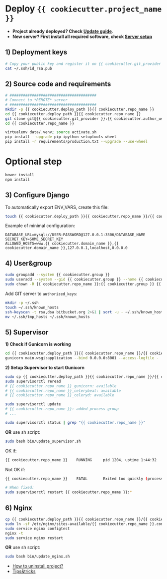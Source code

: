 # Deploy `{{ cookiecutter.project_name }}`

- **Project already deployed? Check [Update guide](UPDATES.md)**.
- **New server? First install all required software, check [Server setup](SERVER_SETUP.md)**

## 1) Deployment keys

```bash
# Copy your public key and register it on {{ cookiecutter.git_provider }}.
cat ~/.ssh/id_rsa.pub
```

## 2) Source code and requirements

```bash
# #######################################
# Connect to *REMOTE* server
# #######################################
mkdir -p {{ cookiecutter.deploy_path }}{{ cookiecutter.repo_name }}
cd {{ cookiecutter.deploy_path }}{{ cookiecutter.repo_name }}
git clone git@{{ cookiecutter.git_provider }}:{{ cookiecutter.author_username }}/{{ cookiecutter.repo_name }}.git {{ cookiecutter.app_subdirectory_in_deploy_path }}
cd {{ cookiecutter.repo_name }}

virtualenv data/.venv; source activate.sh
pip install --upgrade pip ipython setuptools wheel
pip install -r requirements/production.txt --upgrade --use-wheel
```

# Optional step
```bash
bower install
npm install
```

## 3) Configure Django

To automatically export ENV_VARS, create this file:

```bash
touch {{ cookiecutter.deploy_path }}{{ cookiecutter.repo_name }}/{{ cookiecutter.app_subdirectory_in_deploy_path }}.env
```

Example of minimal configuration:

```config
DATABASE_URL=mysql://USER:PASSWORD@127.0.0.1:3306/DATABASE_NAME
SECRET_KEY=SOME_SECRET_KEY
ALLOWED_HOSTS=www.{{ cookiecutter.domain_name }},{{ cookiecutter.domain_name }},127.0.0.1,localhost,0.0.0.0
```

## 4) User&group

```bash
sudo groupadd --system {{ cookiecutter.group }}
sudo useradd --system --gid {{ cookiecutter.group }} --home {{ cookiecutter.deploy_path }}{{ cookiecutter.repo_name }} {{ cookiecutter.repo_name }}
sudo chown -R {{ cookiecutter.repo_name }}:{{ cookiecutter.group }} {{ cookiecutter.deploy_path }}{{ cookiecutter.repo_name }}
```

Add GIT server to `authorized_keys`:

```bash
mkdir -p ~/.ssh
touch ~/.ssh/known_hosts
ssh-keyscan -t rsa,dsa bitbucket.org 2>&1 | sort -u - ~/.ssh/known_hosts > ~/.ssh/tmp_hosts
mv ~/.ssh/tmp_hosts ~/.ssh/known_hosts
```


## 5) Supervisor

**1) Check if Gunicorn is working**


```bash
cd {{ cookiecutter.deploy_path }}{{ cookiecutter.repo_name }}/{{ cookiecutter.app_subdirectory_in_deploy_path }}{{ cookiecutter.src_dir }}
gunicorn main.wsgi:application --bind 0.0.0.0:8001 --access-logfile -
```

**2) Setup Supervisor to start Gunicorn**

```bash
sudo cp {{ cookiecutter.deploy_path }}{{ cookiecutter.repo_name }}/{{ cookiecutter.app_subdirectory_in_deploy_path }}conf/supervisor.conf /etc/supervisor/conf.d/{{ cookiecutter.repo_name }}.conf
sudo supervisorctl reread
# {{ cookiecutter.repo_name }}_gunicorn: available
# {{ cookiecutter.repo_name }}_celerybeat: available
# {{ cookiecutter.repo_name }}_celeryd: available

sudo supervisorctl update
# {{ cookiecutter.repo_name }}: added process group
# ...

sudo supervisorctl status | grep "{{ cookiecutter.repo_name }}"
```

**OR** use sh script:

```bash
sudo bash bin/update_supervisor.sh
```

OK if:
```bash
{{ cookiecutter.repo_name }}    RUNNING     pid 1204, uptime 1:44:32
```

Not OK if:
```bash
{{ cookiecutter.repo_name }}    FATAL       Exited too quickly (process log may have details)

# When fixed:
sudo supervisorctl restart {{ cookiecutter.repo_name }}:*
```

## 6) Nginx

```bash
cp {{ cookiecutter.deploy_path }}{{ cookiecutter.repo_name }}/{{ cookiecutter.app_subdirectory_in_deploy_path }}conf/nginx.conf /etc/nginx/sites-available/{{ cookiecutter.repo_name }}.conf
sudo ln -sf /etc/nginx/sites-available/{{ cookiecutter.repo_name }}.conf /etc/nginx/sites-enabled/{{ cookiecutter.repo_name }}.conf
sudo service nginx configtest
nginx -t
sudo service nginx restart
```

**OR** use sh script:

```bash
sudo bash bin/update_nginx.sh
```

* [How to uninstall project?](UNINSTALL.md)
* [Tips&tricks](MISC.md)

